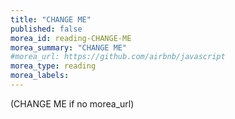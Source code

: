```yaml
---
title: "CHANGE ME"
published: false
morea_id: reading-CHANGE-ME
morea_summary: "CHANGE ME"
#morea_url: https://github.com/airbnb/javascript
morea_type: reading
morea_labels:
---
```


(CHANGE ME if no morea_url)
